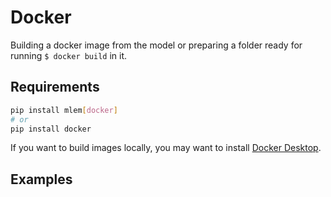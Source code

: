 # Docker

Building a docker image from the model or preparing a folder ready for running
`$ docker build` in it.

## Requirements

```bash
pip install mlem[docker]
# or
pip install docker
```

If you want to build images locally, you may want to install
[Docker Desktop](https://www.docker.com/products/docker-desktop/).

## Examples

```python

```
